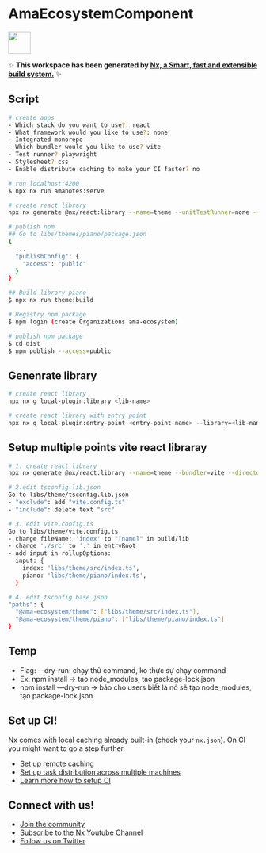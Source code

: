 # AmaEcosystemComponent

<a alt="Nx logo" href="https://nx.dev" target="_blank" rel="noreferrer"><img src="https://raw.githubusercontent.com/nrwl/nx/master/images/nx-logo.png" width="45"></a>

✨ **This workspace has been generated by [Nx, a Smart, fast and extensible build system.](https://nx.dev)** ✨

## Script

```bash
# create apps
- Which stack do you want to use?: react
- What framework would you like to use?: none
- Integrated monorepo
- Which bundler would you like to use? vite
- Test runner? playwright
- Stylesheet? css
- Enable distribute caching to make your CI faster? no

# run localhost:4200
$ npx nx run amanotes:serve

# create react library
npx nx generate @nx/react:library --name=theme --unitTestRunner=none --bundler=rollup --directory=libs/theme --appProject=amanotes --importPath=@ama-ecosystem/theme --projectNameAndRootFormat=derived --publishable=true --no-interactive

# publish npm
## Go to libs/themes/piano/package.json
{
  ...
  "publishConfig": {
    "access": "public"
  }
}

## Build library piano
$ npx nx run theme:build

# Registry npm package
$ npm login (create Organizations ama-ecosystem)

# publish npm package
$ cd dist
$ npm publish --access=public
```

## Genenrate library

```bash
# create react library
npx nx g local-plugin:library <lib-name>

# create react library with entry point
npx nx g local-plugin:entry-point <entry-point-name> --library=<lib-name>
```

## Setup multiple points vite react libraray

```bash
# 1. create react library
npx nx generate @nx/react:library --name=theme --bundler=vite --directory=libs/theme --projectNameAndRootFormat=as-provided --no-interactive --dry-run

# 2.edit tsconfig.lib.json
Go to libs/theme/tsconfig.lib.json
- "exclude": add "vite.config.ts"
- "include": delete text "src"

# 3. edit vite.config.ts
Go to libs/theme/vite.config.ts
- change fileName: 'index' to "[name]" in build/lib
- change './src' to '.' in entryRoot
- add input in rollupOptions:
  input: {
    index: 'libs/theme/src/index.ts',
    piano: 'libs/theme/piano/index.ts',
  }

# 4. edit tsconfig.base.json
"paths": {
  "@ama-ecosystem/theme": ["libs/theme/src/index.ts"],
  "@ama-ecosystem/theme/piano": ["libs/theme/piano/index.ts"]
}

```

## Temp

- Flag: --dry-run: chạy thử command, ko thực sự chạy command
- Ex: npm install -> tạo node_modules, tạo package-lock.json
- npm install —dry-run -> báo cho users biết là nó sẽ tạo node_modules, tạo package-lock.json

## Set up CI!

Nx comes with local caching already built-in (check your `nx.json`). On CI you might want to go a step further.

- [Set up remote caching](https://nx.dev/core-features/share-your-cache)
- [Set up task distribution across multiple machines](https://nx.dev/core-features/distribute-task-execution)
- [Learn more how to setup CI](https://nx.dev/recipes/ci)

## Connect with us!

- [Join the community](https://nx.dev/community)
- [Subscribe to the Nx Youtube Channel](https://www.youtube.com/@nxdevtools)
- [Follow us on Twitter](https://twitter.com/nxdevtools)
